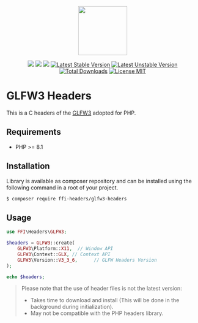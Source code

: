 <p align="center">
    <a href="https://github.com/php-ffi-headers">
        <img src="https://avatars.githubusercontent.com/u/101121010?s=256" width="128" />
    </a>
</p>

<p align="center">
    <a href="https://github.com/php-ffi-headers/glfw3-headers/actions"><img src="https://github.com/php-ffi-headers/glfw3-headers/workflows/build/badge.svg"></a>
    <a href="https://packagist.org/packages/ffi-headers/glfw3-headers"><img src="https://img.shields.io/badge/PHP-8.1.0-ff0140.svg"></a>
    <a href="https://packagist.org/packages/ffi-headers/glfw3-headers"><img src="https://img.shields.io/badge/GLFW3-3.3.6-cc3c20.svg"></a>
    <a href="https://packagist.org/packages/ffi-headers/glfw3-headers"><img src="https://poser.pugx.org/ffi-headers/glfw3-headers/version" alt="Latest Stable Version"></a>
    <a href="https://packagist.org/packages/ffi-headers/glfw3-headers"><img src="https://poser.pugx.org/ffi-headers/glfw3-headers/v/unstable" alt="Latest Unstable Version"></a>
    <a href="https://packagist.org/packages/ffi-headers/glfw3-headers"><img src="https://poser.pugx.org/ffi-headers/glfw3-headers/downloads" alt="Total Downloads"></a>
    <a href="https://raw.githubusercontent.com/php-ffi-headers/glfw3-headers/master/LICENSE.md"><img src="https://poser.pugx.org/ffi-headers/glfw3-headers/license" alt="License MIT"></a>
</p>

# GLFW3 Headers

This is a C headers of the [GLFW3](https://www.glfw.org/) adopted for PHP.

## Requirements

- PHP >= 8.1

## Installation

Library is available as composer repository and can be installed using the
following command in a root of your project.

```sh
$ composer require ffi-headers/glfw3-headers
```

## Usage

```php
use FFI\Headers\GLFW3;

$headers = GLFW3::create(
    GLFW3\Platform::X11,  // Window API
    GLFW3\Context::GLX, // Context API
    GLFW3\Version::V3_3_6,      // GLFW Headers Version
);

echo $headers;
```

> Please note that the use of header files is not the latest version:
> - Takes time to download and install (This will be done in the background 
>   during initialization).
> - May not be compatible with the PHP headers library.

